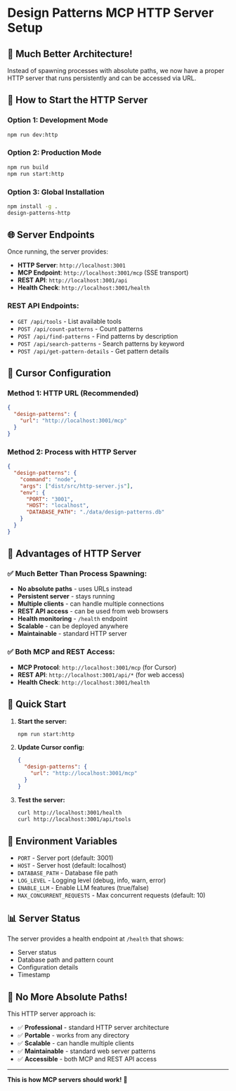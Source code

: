 # Design Patterns MCP HTTP Server Setup

## 🚀 **Much Better Architecture!**

Instead of spawning processes with absolute paths, we now have a proper HTTP server that runs persistently and can be accessed via URL.

## 🔧 **How to Start the HTTP Server**

### Option 1: Development Mode
```bash
npm run dev:http
```

### Option 2: Production Mode
```bash
npm run build
npm run start:http
```

### Option 3: Global Installation
```bash
npm install -g .
design-patterns-http
```

## 🌐 **Server Endpoints**

Once running, the server provides:

- **HTTP Server**: `http://localhost:3001`
- **MCP Endpoint**: `http://localhost:3001/mcp` (SSE transport)
- **REST API**: `http://localhost:3001/api`
- **Health Check**: `http://localhost:3001/health`

### REST API Endpoints:
- `GET /api/tools` - List available tools
- `POST /api/count-patterns` - Count patterns
- `POST /api/find-patterns` - Find patterns by description
- `POST /api/search-patterns` - Search patterns by keyword
- `POST /api/get-pattern-details` - Get pattern details

## 🔧 **Cursor Configuration**

### Method 1: HTTP URL (Recommended)
```json
{
  "design-patterns": {
    "url": "http://localhost:3001/mcp"
  }
}
```

### Method 2: Process with HTTP Server
```json
{
  "design-patterns": {
    "command": "node",
    "args": ["dist/src/http-server.js"],
    "env": {
      "PORT": "3001",
      "HOST": "localhost",
      "DATABASE_PATH": "./data/design-patterns.db"
    }
  }
}
```

## 🎯 **Advantages of HTTP Server**

### ✅ **Much Better Than Process Spawning:**
- **No absolute paths** - uses URLs instead
- **Persistent server** - stays running
- **Multiple clients** - can handle multiple connections
- **REST API access** - can be used from web browsers
- **Health monitoring** - `/health` endpoint
- **Scalable** - can be deployed anywhere
- **Maintainable** - standard HTTP server

### ✅ **Both MCP and REST Access:**
- **MCP Protocol**: `http://localhost:3001/mcp` (for Cursor)
- **REST API**: `http://localhost:3001/api/*` (for web access)
- **Health Check**: `http://localhost:3001/health`

## 🚀 **Quick Start**

1. **Start the server:**
   ```bash
   npm run start:http
   ```

2. **Update Cursor config:**
   ```json
   {
     "design-patterns": {
       "url": "http://localhost:3001/mcp"
     }
   }
   ```

3. **Test the server:**
   ```bash
   curl http://localhost:3001/health
   curl http://localhost:3001/api/tools
   ```

## 🔧 **Environment Variables**

- `PORT` - Server port (default: 3001)
- `HOST` - Server host (default: localhost)
- `DATABASE_PATH` - Database file path
- `LOG_LEVEL` - Logging level (debug, info, warn, error)
- `ENABLE_LLM` - Enable LLM features (true/false)
- `MAX_CONCURRENT_REQUESTS` - Max concurrent requests (default: 10)

## 📊 **Server Status**

The server provides a health endpoint at `/health` that shows:
- Server status
- Database path and pattern count
- Configuration details
- Timestamp

## 🎉 **No More Absolute Paths!**

This HTTP server approach is:
- ✅ **Professional** - standard HTTP server architecture
- ✅ **Portable** - works from any directory
- ✅ **Scalable** - can handle multiple clients
- ✅ **Maintainable** - standard web server patterns
- ✅ **Accessible** - both MCP and REST API access

---

**This is how MCP servers should work!** 🎯
